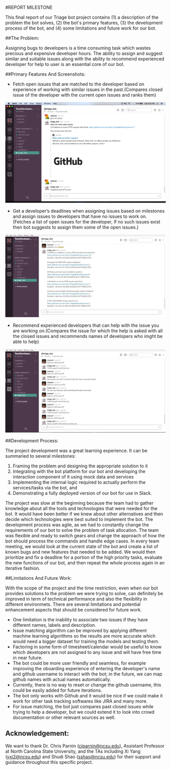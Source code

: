#REPORT MILESTONE

This final report of our Triage bot project contains (1) a description of the problem the bot solves, (2) the bot's primary features, (3) the development process of the bot, and (4) some limitations and future work for our bot. 

##The Problem:

Assigning bugs to developers is a time consuming task which wastes precious and expensive developer hours. The ability to assign and suggest similar and suitable issues along with the ability to recommend experienced developer for help to user is an essential core of our bot. 

##Primary Features And Screenshots:

- Fetch open issues that are matched to the developer based on experience of working with similar issues in the past.(Compares closed issue of the developer with the current open issues and ranks them)

 <img src="../images/givemeissues.png"/>
 
- Get a developer’s deadlines when assigning issues based on milestones and assign issues to developers that have no issues to work on. (Fetches a list of open issues for the developer, If no such issues exist then bot suggests to assign them some of the open issues.)

 <img src="../images/deadlinesFor_useCase2.png"/>

- Recommend experienced developers that can help with the issue you are working on.(Compares the issue for which the help is asked with all the closed issues and recommends names of developers who imght be able to help)

 <img src="../images/helpIssues_useCase3.png"/>

##Development Process:

The project development was a great learning experience. It can be summaried to several milestones: 
1. Framing the problem and designing the appropriate solution to it
2. Integrating with the bot platform for our bot and developing the interaction component of it using mock data and services
3. Implementing the internal logic required to actually perform the services/tasks via the bot, and
4. Demonstrating a fully deployed version of our bot for use in Slack. 

The project was slow at the beginning because the team had to gather knowledge about all the tools and technologies that were needed for the bot. It would have been better if we knew about other alternatives and then decide which technologies were best suited to implement the bot. The development process was agile, as we had to constantly change the requirements of our bot to solve the problem of task allocation. The team was flexible and ready to switch gears and change the approach of how the bot should process the commands and handle edge cases. In every team meeting, we would look at the current state of the bot and create a list of known bugs and new features that needed to be added. We would then prioritize and fix a deadline for a portion of the high priority tasks, evaluate the new functions of our bot, and then repeat the whole process again in an iterative fashion.

##Limitations And Future Work:

With the scope of the project and the time restriction, even when our bot provides solutions to the problem we were trying to solve, can definitely be improved in term of technical performance and also the flexibility in different environmets. There are several limitations and potential enhancement aspects that should be considered for future work.

- One limitation is the inability to associate two issues if they have different names, labels and description. 
- Issue matching algorithm can be improved by applying different machine learning algorithms so the results are more accurate which would need a bigger dataset for training the models and testing them.
- Factoring in some form of timesheet/calendar would be useful to know which developers are not assigned to any issue and will have free time in near future.
- The bot could be more user friendly and seamless, for example improving the oboarding experience of entering the developer's name and github username to interact with the bot; in the future, we can map github names with actual names automatically. 
- Currently, there is no way to reset or change the github username, this could be easily added for future iterations.
- The bot only works with Github and it would be nice if we could make it work for other task tracking softwares like JIRA and many more.
- For issue matching, the bot just compares past closed issues while trying to help a developer, but we could extend it to look into crowd documentation or other relevant sources as well.

## Acknowledgement: 

We want to thank Dr. Chris Parnin (cjparnin@ncsu.edu), Assistant Professor at North Carolina State University, and the TAs including Xi Yang (yxi2@ncsu.edu) and Shudi Shao (sshao@ncsu.edu) for their support and guidance throughout this specific project. 
